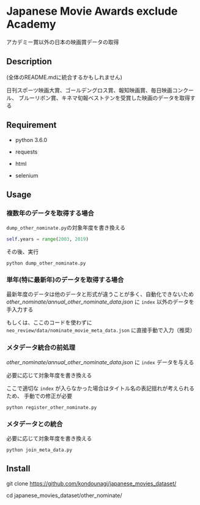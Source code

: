 Japanese Movie Awards exclude Academy
====
アカデミー賞以外の日本の映画賞データの取得

## Description
(全体のREADME.mdに統合するかもしれません)

日刊スポーツ映画大賞、ゴールデングロス賞、報知映画賞、毎日映画コンクール、
ブルーリボン賞、キネマ旬報ベストテンを受賞した映画のデータを取得する

## Requirement
* python 3.6.0

* requests
* html
* selenium

## Usage
### 複数年のデータを取得する場合
`dump_other_nominate.py`の対象年度を書き換える
```python
self.years = range(2003, 2019)
```
その後、実行

`python dump_other_nominate.py`


### 単年(特に最新年)のデータを取得する場合

最新年度のデータは他のデータと形式が違うことが多く、自動化できないため
_other_nominate/annual_other_nominate_data.json_ に `index` 以外のデータを手入力する

もしくは、ここのコードを使わずに `neo_review/data/nominate_movie_meta_data.json` に直接手動で入力（推奨）

### メタデータ統合の前処理
_other_nominate/annual_other_nominate_data.json_ に `index` データを与える

必要に応じて対象年度を書き換える

ここで適切な `index` が入らなかった場合はタイトル名の表記揺れが考えられるため、
手動での修正が必要

`python register_other_nominate.py`


### メタデータとの統合
必要に応じて対象年度を書き換える

`python join_meta_data.py`


## Install
git clone https://github.com/kondounagi/japanese_movies_dataset/

cd japanese_movies_dataset/other_nominate/
